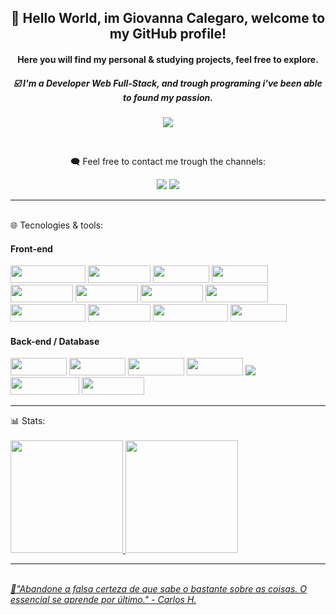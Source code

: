 <h2 align="center">👋 Hello World, im Giovanna Calegaro, welcome to my GitHub profile!</h2>
<h4 align="center">Here you will find my personal & studying projects, feel free to explore.</h4>

<h5 align="center">☑️ I'm a Developer Web Full-Stack, and trough programing i've been able to found my passion.</h5>

<p align="center">
<img align="center" src="https://user-images.githubusercontent.com/111308068/231643610-034518db-22e1-43ae-b164-a69d8b81026e.gif" /></p>


<br><div align="center">🗨️ Feel free to contact me trough the channels:</br></div> 
<div align="center">
 
<a href = "mailto:giovaluiza@Giovanna Calegaro"><img src="https://img.shields.io/badge/Gmail-D14836?style=for-the-badge&logo=gmail&logoColor=white" target="_blank"></a>
<a href="https://www.linkedin.com/in/giovanna-calegaro-a01775129/" target="_blank"><img src="https://img.shields.io/badge/-LinkedIn-%230077B5?style=for-the-badge&logo=linkedin&logoColor=white" target="_blank"></a>   
</div>
 
<hr></hr>
 <br>🌐 Tecnologies & tools:</br> 
 <div>
<h4>Front-end</h4>
 <img src="https://img.shields.io/badge/AngularJS-E23237?style=for-the-badge&logo=angularjs&logoColor=white" width="120" height="28"/> <img
src="https://img.shields.io/badge/Chakra--UI-319795?style=for-the-badge&logo=chakra-ui&logoColor=white" width="100" height="28"/> <img                                 
src="https://img.shields.io/badge/CSS3-1572B6?style=for-the-badge&logo=css3&logoColor=white" width="90" height="28"/> <img
src="https://img.shields.io/badge/Figma-F24E1E?style=for-the-badge&logo=figma&logoColor=white" width="90" height="28"/> <img 
src="https://img.shields.io/badge/HTML5-E34F26?style=for-the-badge&logo=html5&logoColor=white" width="100" height="28" /> <img
src="https://img.shields.io/badge/JavaScript-323330?style=for-the-badge&logo=javascript&logoColor=F7DF1E" width="100" height="28" /> <img 
src="https://img.shields.io/badge/next.js-000000?style=for-the-badge&logo=nextdotjs&logoColor=white" width="100" height="28"/> <img  
src="https://img.shields.io/badge/React-20232A?style=for-the-badge&logo=react&logoColor=61DAFB" width="100" height="28" /> <img src="https://img.shields.io/badge/styled--components-DB7093?style=for-the-badge&logo=styled-components&logoColor=white" width="120" height="28" /> <img
src="https://img.shields.io/badge/Postman-FF6C37?style=for-the-badge&logo=Postman&logoColor=white" width="100" height="28" /> <img
src="https://img.shields.io/badge/Tailwind_CSS-38B2AC?style=for-the-badge&logo=tailwind-css&logoColor=white" width="120" height="28" /> <img
src="https://img.shields.io/badge/Yarn-2C8EBB?style=for-the-badge&logo=yarn&logoColor=white" width="90" height="28"/> <img
                                                                                                                                             
<br><h4>Back-end / Database</h4>
<img src="https://img.shields.io/badge/Express.js-000000?style=for-the-badge&logo=express&logoColor=white" width="90" height="28"/> <img
src="https://img.shields.io/badge/Jest-C21325?style=for-the-badge&logo=jest&logoColor=white" width="90" height="28"/> <img
src="https://img.shields.io/badge/JWT-000000?style=for-the-badge&logo=JSON%20web%20tokens&logoColor=white" width="90" height="28"/> <img
src="https://img.shields.io/badge/MySQL-005C84?style=for-the-badge&logo=mysql&logoColor=white" width="90" height="28"/> <img
src="https://img.shields.io/badge/Node.js-339933?style=for-the-badge&logo=nodedotjs&logoColor=white" /> <img
src="https://img.shields.io/badge/TypeScript-007ACC?style=for-the-badge&logo=typescript&logoColor=white" width="110" height="28" /> <img                               src="https://img.shields.io/badge/SQLite-07405E?style=for-the-badge&logo=sqlite&logoColor=white" width="100" height="28"/> </div>

<hr></hr>
<div>📊 Stats:
<br></br>
<a href="https://github.com/GLCalegaro">
<img height="180em" src="https://github-readme-stats.vercel.app/api/top-langs/?username=GLCalegaro&layout=compact&langs_count=7&theme=dracula"/>
<img height="180em" src="https://github-readme-stats.vercel.app/api?username=GLCalegaro&show_icons=true&theme=dracula&include_all_commits=true&count_private=true"/></div>

<hr></hr>
<em><br>💭"Abandone a falsa certeza de que sabe o bastante sobre as coisas. O essencial se aprende por último." - Carlos H.</em></br>

<!---
GLCalegaro/GLCalegaro is a ✨ special ✨ repository because its `README.md` (this file) appears on your GitHub profile.
You can click the Preview link to take a look at your changes.
--->
